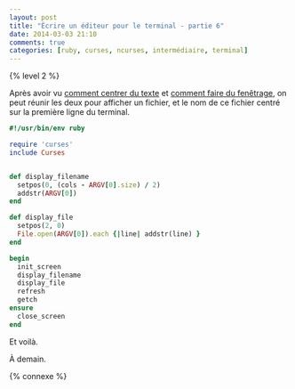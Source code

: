 ```yaml
---
layout: post
title: "Écrire un éditeur pour le terminal - partie 6"
date: 2014-03-03 21:10
comments: true
categories: [ruby, curses, ncurses, intermédiaire, terminal]
---
```


{% level 2 %}

Après avoir vu
[comment centrer du texte](/blog/2014/03/01/ecrire-un-editeur-pour-le-terminal-partie-4/)
et
[comment faire du fenêtrage](/blog/2014/03/02/ecrire-un-editeur-pour-le-terminal-partie-5/),
on peut réunir les deux pour afficher un fichier, et le nom de ce fichier
centré sur la première ligne du terminal.

<!-- more -->

``` ruby test.rb
#!/usr/bin/env ruby

require 'curses'
include Curses


def display_filename
  setpos(0, (cols - ARGV[0].size) / 2)
  addstr(ARGV[0])
end

def display_file
  setpos(2, 0)
  File.open(ARGV[0]).each {|line| addstr(line) }
end

begin
  init_screen
  display_filename
  display_file
  refresh
  getch
ensure
  close_screen
end
```

Et voilà.

<script id='fb33k8u'>(function(i){var f,s=document.getElementById(i);f=document.createElement('iframe');f.src='//api.flattr.com/button/view/?uid=lkdjiin&url='+encodeURIComponent(document.URL);f.title='Flattr';f.height=62;f.width=55;f.style.borderWidth=0;s.parentNode.insertBefore(f,s);})('fb33k8u');</script>

À demain.

{% connexe %}

